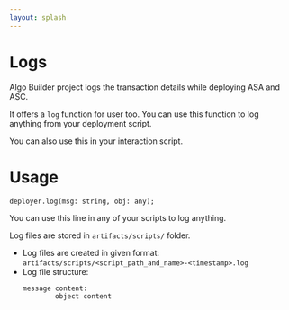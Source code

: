 ```yaml
---
layout: splash
---
```


# Logs

Algo Builder project logs the transaction details while deploying ASA and ASC.

It offers a `log` function for user too. You can use this function to log anything from your deployment script.

You can also use this in your interaction script.

# Usage

`deployer.log(msg: string, obj: any);`

You can use this line in any of your scripts to log anything.

Log files are stored in `artifacts/scripts/` folder.

- Log files are created in given format: `artifacts/scripts/<script_path_and_name>-<timestamp>.log`
- Log file structure:
  ```
  message content:
          object content
  ```
